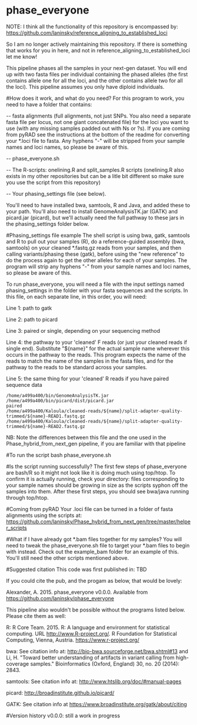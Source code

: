 # phase_everyone

NOTE: I think all the functionality of this repository is encompassed by:
https://github.com/laninsky/reference_aligning_to_established_loci

So I am no longer actively maintaining this repository. If there is something that works for you in here, and not in reference_aligning_to_established_loci let me know!

This pipeline phases all the samples in your next-gen dataset. You will end up with two fasta files per individual containing the phased alleles (the first contains allele one for all the loci, and the other contains allele two for all the loci). This pipeline assumes you only have diploid individuals. 

#How does it work, and what do you need?
For this program to work, you need to have a folder that contains:

-- fasta alignments (full alignments, not just SNPs. You also need a separate fasta file per locus, not one giant concatenated file) for the loci you want to use (with any missing samples padded out with Ns or ?s). If you are coming from pyRAD see the instructions at the bottom of the readme for converting your *.loci file to fasta. Any hyphens "-" will be stripped from your sample names and loci names, so please be aware of this.

-- phase_everyone.sh

-- The R-scripts: onelining.R and split_samples.R scripts (onelining.R also exists in my other repositories but can be a litle bit different so make sure you use the script from this repository)

-- Your phasing_settings file (see below).

You'll need to have installed bwa, samtools, R and Java, and added these to your path. You'll also need to install GenomeAnalysisTK.jar (GATK) and picard.jar (picard), but we'll actually need the full pathway to these jars in the phasing_settings folder below.

#Phasing_settings file example
The shell script is using bwa, gatk, samtools and R to pull out your samples (R), do a reference-guided assembly (bwa, samtools) on your cleaned *.fastq.gz reads from your samples, and then calling variants/phasing these (gatk), before using the "new reference" to do the process again to get the other alleles for each of your samples. The program will strip any hyphens "-" from your sample names and loci names, so please be aware of this.

To run phase_everyone, you will need a file with the input settings named phasing_settings in the folder with your fasta sequences and the scripts. In this file, on each separate line, in this order, you will need:

Line 1: path to gatk

Line 2: path to picard

Line 3: paired or single, depending on your sequencing method

Line 4: the pathway to your 'cleaned' F reads (or just your cleaned reads if single end). Substitute "${name}" for the actual sample name wherever this occurs in the pathway to the reads. This program expects the name of the reads to match the name of the samples in the fasta files, and for the pathway to the reads to be standard across your samples.

Line 5: the same thing for your 'cleaned' R reads if you have paired sequence data

```
/home/a499a400/bin/GenomeAnalysisTK.jar
/home/a499a400/bin/picard/dist/picard.jar
paired
/home/a499a400/Kaloula/cleaned-reads/${name}/split-adapter-quality-trimmed/${name}-READ1.fastq.gz
/home/a499a400/Kaloula/cleaned-reads/${name}/split-adapter-quality-trimmed/${name}-READ2.fastq.gz
```

NB: Note the differences between this file and the one used in the Phase_hybrid_from_next_gen pipeline, if you are familiar with that pipeline

#To run the script
bash phase_everyone.sh

#Is the script running successfully?
The first few steps of phase_everyone are bash/R so it might not look like it is doing much using top/htop. To confirm it is actually running, check your directory: files corresponding to your sample names should be growing in size as the scripts syphon off the samples into them. After these first steps, you should see bwa/java running through top/htop.

#Coming from pyRAD
Your .loci file can be turned in a folder of fasta alignments using the scripts at: https://github.com/laninsky/Phase_hybrid_from_next_gen/tree/master/helper_scripts

#What if I have already got *.bam files together for my samples?
You will need to tweak the phase_everyone.sh file to target your *.bam files to begin with instead. Check out the example_bam folder for an example of this. You'll still need the other scripts mentioned above.

#Suggested citation
This code was first published in: TBD

If you could cite the pub, and the progam as below, that would be lovely:

Alexander, A. 2015. phase_everyone v0.0.0. Available from https://github.com/laninsky/phase_everyone

This pipeline also wouldn't be possible without the programs listed below. Please cite them as well:

R: R Core Team. 2015. R: A language and environment for statistical computing. URL http://www.R-project.org/. R Foundation for Statistical Computing, Vienna, Austria. https://www.r-project.org/

bwa: See citation info at: http://bio-bwa.sourceforge.net/bwa.shtml#13 and Li, H. "Toward better understanding of artifacts in variant calling from high-coverage samples." Bioinformatics (Oxford, England) 30, no. 20 (2014): 2843.

samtools: See citation info at: http://www.htslib.org/doc/#manual-pages

picard: http://broadinstitute.github.io/picard/

GATK: See citation info at https://www.broadinstitute.org/gatk/about/citing

#Version history
v0.0.0: still a work in progress
